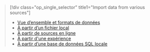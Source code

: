 > [!div class="op_single_selector" title1="Import data from various sources"]
> * [Vue d’ensemble et formats de données](../articles/machine-learning/machine-learning-data-science-import-data.md)
> * [À partir d’un fichier local](../articles/machine-learning/machine-learning-import-data-from-local-file.md)
> * [À partir de sources en ligne](../articles/machine-learning/machine-learning-import-data-from-online-sources.md)
> * [À partir d'une expérience](../articles/machine-learning/machine-learning-import-data-from-an-experiment.md)
> * [À partir d’une base de données SQL locale](../articles/machine-learning/machine-learning-use-data-from-an-on-premises-sql-server.md)
>  

